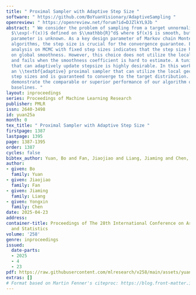 ```yaml
---
title: " Proximal Sampler with Adaptive Step Size "
software: " https://github.com/BoYuanVisionary/AdaptiveSampling "
openreview: " https://openreview.net/forum?id=DJZlkYL9Jb "
abstract: " We consider the problem of sampling from a target unnormalized distribution
  $\\exp(-f(x))$ defined on $\\mathbb{R}^d$ where $f(x)$ is smooth, but the smoothness
  parameter is unknown. As a key design parameter of Markov chain Monte Carlo (MCMC)
  algorithms, the step size is crucial for the convergence guarantee. Existing non-asymptotic
  analysis on MCMC with fixed step sizes indicates that the step size heavily relies
  on global smoothness. However, this choice does not utilize the local information
  and fails when the smoothness coefficient is hard to estimate. A tuning-free algorithm
  that can adaptively update stepsize is highly desirable. In this work, we propose
  an \\textbf{adaptive} proximal sampler that can utilize the local geometry to adjust
  step sizes and is guaranteed to converge to the target distribution. Experiments
  demonstrate the comparable or superior performance of our algorithm over various
  baselines. "
layout: inproceedings
series: Proceedings of Machine Learning Research
publisher: PMLR
issn: 2640-3498
id: yuan25a
month: 0
tex_title: " Proximal Sampler with Adaptive Step Size "
firstpage: 1387
lastpage: 1395
page: 1387-1395
order: 1387
cycles: false
bibtex_author: Yuan, Bo and Fan, Jiaojiao and Liang, Jiaming and Chen, Yongxin
author:
- given: Bo
  family: Yuan
- given: Jiaojiao
  family: Fan
- given: Jiaming
  family: Liang
- given: Yongxin
  family: Chen
date: 2025-04-23
address:
container-title: Proceedings of The 28th International Conference on Artificial Intelligence
  and Statistics
volume: '258'
genre: inproceedings
issued:
  date-parts:
  - 2025
  - 4
  - 23
pdf: https://raw.githubusercontent.com/mlresearch/v258/main/assets/yuan25a/yuan25a.pdf
extras: []
# Format based on Martin Fenner's citeproc: https://blog.front-matter.io/posts/citeproc-yaml-for-bibliographies/
---
```

